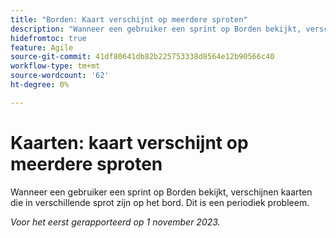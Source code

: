 ```yaml
---
title: "Borden: Kaart verschijnt op meerdere sproten"
description: "Wanneer een gebruiker een sprint op Borden bekijkt, verschijnen kaarten die in verschillende sprot zijn op het bord. Dit probleem doet zich af en toe."
hidefromtoc: true
feature: Agile
source-git-commit: 41df80641db82b225753338d8564e12b90566c40
workflow-type: tm+mt
source-wordcount: '62'
ht-degree: 0%

---
```



# Kaarten: kaart verschijnt op meerdere sproten

Wanneer een gebruiker een sprint op Borden bekijkt, verschijnen kaarten die in verschillende sprot zijn op het bord. Dit is een periodiek probleem.

_Voor het eerst gerapporteerd op 1 november 2023._
